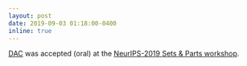 ```yaml
---
layout: post
date: 2019-09-03 01:18:00-0400
inline: true
---
```


[DAC](https://arxiv.org/abs/1909.13433v1) was accepted (oral) at the [NeurIPS-2019 Sets & Parts workshop](https://www.sets.parts/home).